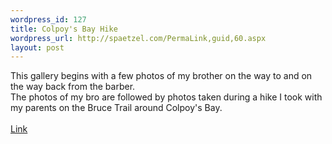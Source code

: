 ```yaml
--- 
wordpress_id: 127
title: Colpoy's Bay Hike
wordpress_url: http://spaetzel.com/PermaLink,guid,60.aspx
layout: post
---
```

This gallery begins with a few photos of my brother on the way to and on the way back from the barber.<br />
        The photos of my bro are followed by photos taken during a hike I took with my parents
        on the Bruce Trail around Colpoy's Bay.<br />
        <br />
        <a href="http://www.flickr.com/photos/redune/archives/date-taken/2003/07/05/">Link</a><img width="0" height="0" src="http://spaetzel.com/aggbug.ashx?id=60" />
